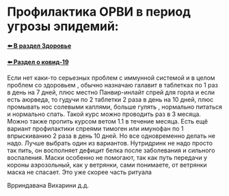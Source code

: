 # Профилактика ОРВИ в период угрозы эпидемий:

**[⬅️ В раздел Здоровье](../../../HOME.md#здоровье)**

**[⬅️ Раздел о ковид-19](./covid-19.md)**

Если нет каки-то серьезных проблем с иммунной системой и в целом проблем со здоровьем , обычно назначаю галавит в таблетках по 1 раз в день на 7 дней, плюс местно Панвир-инлайт спрей для горла и если есть аюрведа, то гудучи по 2 таблетки 2 раза в день на 10 дней, плюс промывать нос солевыми каплями, больше гулять , нормально питаться и нормально спать. Такой курс можно проводить раз в 3 месяца.
Можно также пропить курсом ветом 1.1 в течение месяца.
Есть ещё вариант профилактики спреями тимоген или имунофан по 1 впрыскиванию 2 раза в день 10 дней.
Но все одновременно делать не надо. Лучше выбрать один из вариантов.
Нутридринк не надо просто так пить, он восполняет дефицит белка после заболевания и сильного воспаления.
Маски особенно не помогают, так как путь передачи у короны аэрозольный, как у ветрянки, сами понимаете, от ветрянки маска не спасает. Это уже скорее часть ритуала

Врриндавана Вихарини д.д.

